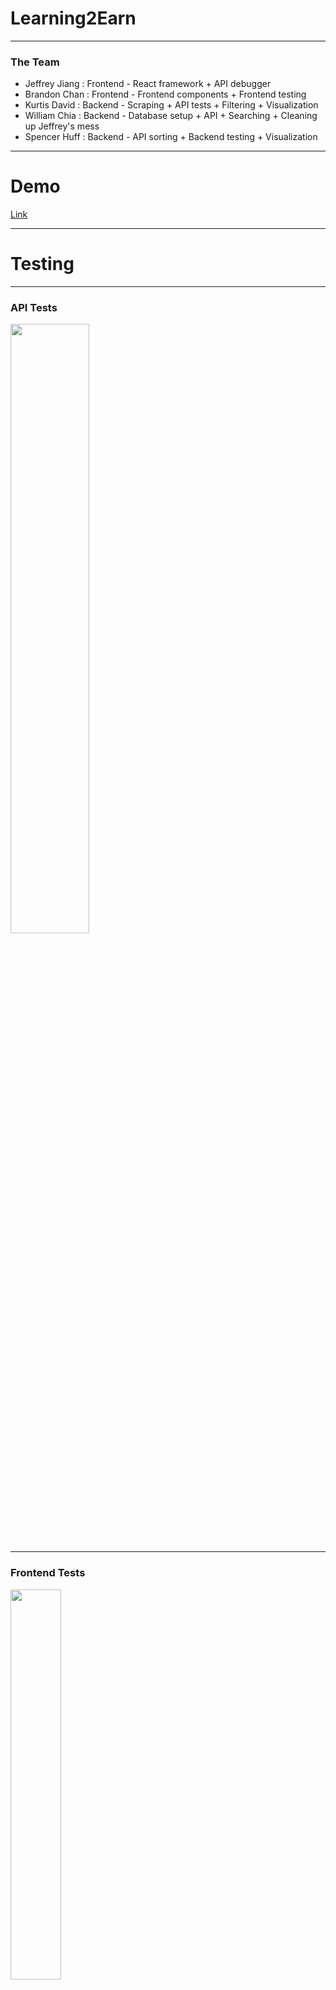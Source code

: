 # Learning2Earn



---

### The Team

- Jeffrey Jiang : Frontend - React framework + API debugger
- Brandon Chan : Frontend - Frontend components + Frontend testing
- Kurtis David : Backend - Scraping + API tests + Filtering + Visualization
- William Chia : Backend - Database setup + API + Searching + Cleaning up Jeffrey's mess
- Spencer Huff : Backend - API sorting + Backend testing + Visualization

---

# Demo

[Link](http://learning2earn.me)

---

# Testing

---

### API Tests

<img src="https://i.imgur.com/QIXphto.jpg" width="50%" height ="50%"/>

---

### Frontend Tests

<img src="https://i.imgur.com/FLVkLks.png" width="40%" height ="40%"/>

---

### Backend Tests

<img src="https://i.imgur.com/EwwWznE.png" width="70%" height ="70%"/>

---

### Selenium tests

<img src="https://i.imgur.com/DclOg50.png" width="50%" height ="50%"/>

---

# Self Critique

---

### What Did We Do Well?

- Good communication
- Good separation of frontend and backend
- Solid Filtering + Sorting
- Searching is "Google Like"
- Robust API (can survive a DDOS)

---

### What Did We Learn?

- How to use React
- How to set up an API
- AWS
- Sometimes the best solution is to make it yourself
- Don't DDOS yourself (API calls in `render()` are bad)

---

### What Could We Do Better?

- Bi-Weekly "Hackathons"
- Frontend aesthetics could use work
- Frontend code quality could use improvement
- More data

---

### What Puzzles Us?

- Asynchronous programming
- Selenium testing
- D3 + React
- Why some big websites have bad APIs

---

# Other Critique

---

### What Did They Do Well?

- Design of the website is clean
- Grid information on hover
- Sorting is nice
- Live searching

---

### What Did We Learn?

- React routing
- Filtering + Sorting on the frontend
- How to avoid some bugs

---

# What Could They Do Better?

- Pagination bugs - unresponsive at times
- Details pages are sparse
- More filters

---

# What Puzzles Us?

- Each park has at most 1 snapshot
- Filter interactions
- Extraneous data

---

### Visualization
